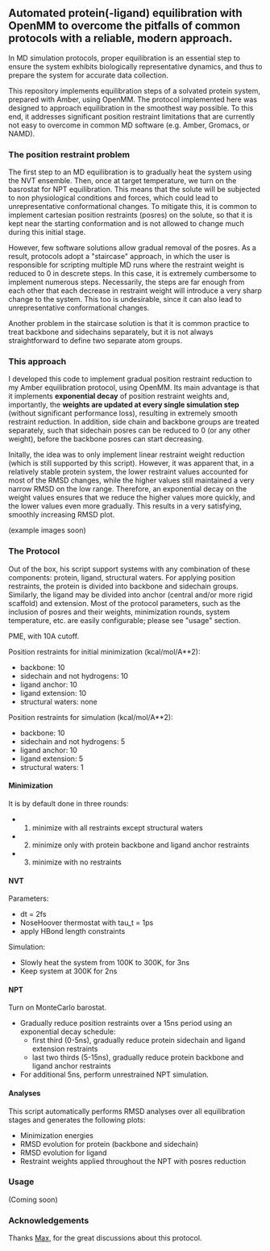 ## Automated protein(-ligand) equilibration with OpenMM to overcome the pitfalls of common protocols with a reliable, modern approach.

In MD simulation protocols, proper equilibration is an essential step to ensure the system exhibits biologically representative dynamics, and thus to prepare the system for accurate data collection.

This repository implements equilibration steps of a solvated protein system, prepared with Amber, using OpenMM. The protocol implemented here was designed to approach equilibration in the smoothest way possible. To this end, it addresses significant position restraint limitations that are currently not easy to overcome in common MD software (e.g. Amber, Gromacs, or NAMD).

### The position restraint problem

The first step to an MD equilibration is to gradually heat the system using the NVT ensemble. Then, once at target temperature, we turn on the basrostat for NPT equilibration. This means that the solute will be subjected to non physiological conditions and forces, which could lead to unrepresentative conformational changes. To mitigate this, it is common to implement cartesian position restraints (posres) on the solute, so that it is kept near the starting conformation and is not allowed to change much during this initial stage.

However, few software solutions allow gradual removal of the posres. As a result, protocols adopt a "staircase" approach, in which the user is responsible for scripting multiple MD runs where the restraint weight is reduced to 0 in descrete steps. In this case, it is extremely cumbersome to implement numerous steps. Necessarily, the steps are far enough from each other that each decrease in restraint weight will introduce a very sharp change to the system. This too is undesirable, since it can also lead to unrepresentative conformational changes.

Another problem in the staircase solution is that it is common practice to treat backbone and sidechains separately, but it is not always straightforward to define two separate atom groups. 

### This approach

I developed this code to implement gradual position restraint reduction to my Amber equilibration protocol, using OpenMM. 
Its main advantage is that it implements **exponential decay** of position restraint weights and, importantly, the **weights are updated at every single simulation step** (without significant performance loss), resulting in extremely smooth restraint reduction. In addition, side chain and backbone groups are treated separately, such that sidechain posres can be reduced to 0 (or any other weight), before the backbone posres can start decreasing.

Initally, the idea was to only implement linear restraint weight reduction (which is still supported by this script). However, it was apparent that, in a relatively stable protein system, the lower restraint values accounted for most of the RMSD changes, while the higher values still maintained a very narrow RMSD on the low range. Therefore, an exponential decay on the weight values ensures that we reduce the higher values more quickly, and the lower values even more gradually. This results in a very satisfying, smoothly increasing RMSD plot.

(example images soon)

### The Protocol

Out of the box, his script support systems with any combination of these components: protein, ligand, structural waters.
For applying position restraints, the protein is divided into backbone and sidechain groups. Similarly, the ligand may be divided into anchor (central and/or more rigid scaffold) and extension.
Most of the protocol parameters, such as the inclusion of posres and their weights, minimization rounds, system temperature, etc. are easily configurable; please see "usage" section.

PME, with 10A cutoff.

Position restraints for initial minimization (kcal/mol/A**2):
- backbone: 10
- sidechain and not hydrogens: 10
- ligand anchor: 10
- ligand extension: 10
- structural waters: none

Position restraints for simulation (kcal/mol/A**2):
- backbone: 10
- sidechain and not hydrogens: 5
- ligand anchor: 10
- ligand extension: 5
- structural waters: 1


#### Minimization

It is by default done in three rounds:

- 1. minimize with all restraints except structural waters
- 2. minimize only with protein backbone and ligand anchor restraints
- 3. minimize with no restraints

#### NVT

Parameters:
- dt = 2fs
- NoseHoover thermostat with tau_t = 1ps
- apply HBond length constraints

Simulation:
- Slowly heat the system from 100K to 300K, for 3ns
- Keep system at 300K for 2ns

#### NPT

Turn on MonteCarlo barostat.

- Gradually reduce position restraints over a 15ns period using an exponential decay schedule:
    - first third (0-5ns), gradually reduce protein sidechain and ligand extension restraints
    - last two thirds (5-15ns), gradually reduce protein backbone and ligand anchor restraints
- For additional 5ns, perform unrestrained NPT simulation.

#### Analyses

This script automatically performs RMSD analyses over all equilibration stages and generates the following plots:

- Minimization energies
- RMSD evolution for protein (backbone and sidechain)
- RMSD evolution for ligand
- Restraint weights applied throughout the NPT with posres reduction

### Usage

(Coming soon)

### Acknowledgements

Thanks [Max](https://orcid.org/0009-0008-7252-9348), for the great discussions about this protocol.
